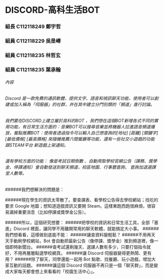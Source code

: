 # DISCORD-高科生活BOT

### 組長 C112118249 鄭宇哲

### 組員 C112118229 吳昰嶧

### 組員 C112118235 林哲玄

### 組員 C112118235 葉承翰

###### 內容

###### Discord 是一款免費的通訊軟體，提供文字、語音和視訊聊天功能，使用者可以創建或加入稱為「伺服器」的社群，并在其中建立分門別類的「頻道」進行討論。

###### 我們要在DISCORD上建立屬於高科的BOT ，我們想在這個BOT新增各式不同的實用功能，有日常生活方面的：音樂BOT可以搜尋音樂並將機器人拉進語音頻道播放，餐點推薦BOT：使用者透過指令可以輸入自己想查詢的[地址] [距離] [關鍵字] [最低價格] [最高價格] 來隨機推薦六間餐廳等功能，還有一些社交小遊戲的功能跟STEAM平台 新遊戲上架通知。
###### 還有學校方面的功能： 像是考試日期倒數 、自動爬取學校官網公告（課務、獎學金、停課通知）會自動發送到聊天頻道，校區地圖、行事曆查詢， 查詢加退選課堂人數等。  
######我們想解決的問題是：

######現在學生的資訊太零散了。要查課表、看學校公告得去學校網站；找吃的要求 Google 地圖；想知道遊戲資訊又要開 Steam。這樣東跑西跑很麻煩，很容易漏掉重要消息（比如停課或獎學金公告）。

######所以，這個研究想要：
######把學校的資訊和日常生活工具，全部「塞進」Discord 裡面，讓同學不用離開常用的聊天軟體，就能搞定大小事。
######我們想看看，這樣做到底能不能：
######讓查資料變輕鬆？
######不用再天天手動刷學校網站，Bot 會自動把最新公告（像停課、獎學金）推到頻道裡，像一個即時新聞台。
######查考試還剩幾天、選課人數有多少，只要打個指令就好，不用再層層點選學校網頁。
######讓 Discord 伺服器變得更熱鬧、更有用？
######除了聊天，同學還能一起用 Bot 點歌、找餐廳、玩小遊戲，增加大家互動的話題。
######讓這個 Discord 伺服器不再只是一個「聊天群」，而是變成大家每天都會想上來看看的「校園生活中心」。
